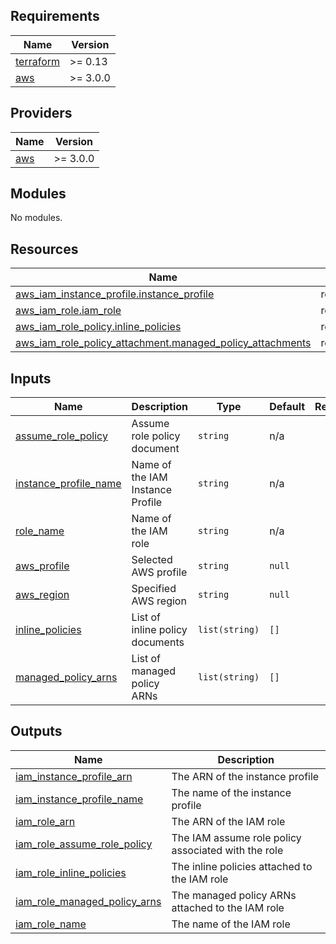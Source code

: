 <!-- BEGIN_TF_DOCS -->
## Requirements

| Name | Version |
|------|---------|
| <a name="requirement_terraform"></a> [terraform](#requirement\_terraform) | >= 0.13 |
| <a name="requirement_aws"></a> [aws](#requirement\_aws) | >= 3.0.0 |

## Providers

| Name | Version |
|------|---------|
| <a name="provider_aws"></a> [aws](#provider\_aws) | >= 3.0.0 |

## Modules

No modules.

## Resources

| Name | Type |
|------|------|
| [aws_iam_instance_profile.instance_profile](https://registry.terraform.io/providers/hashicorp/aws/latest/docs/resources/iam_instance_profile) | resource |
| [aws_iam_role.iam_role](https://registry.terraform.io/providers/hashicorp/aws/latest/docs/resources/iam_role) | resource |
| [aws_iam_role_policy.inline_policies](https://registry.terraform.io/providers/hashicorp/aws/latest/docs/resources/iam_role_policy) | resource |
| [aws_iam_role_policy_attachment.managed_policy_attachments](https://registry.terraform.io/providers/hashicorp/aws/latest/docs/resources/iam_role_policy_attachment) | resource |

## Inputs

| Name | Description | Type | Default | Required |
|------|-------------|------|---------|:--------:|
| <a name="input_assume_role_policy"></a> [assume\_role\_policy](#input\_assume\_role\_policy) | Assume role policy document | `string` | n/a | yes |
| <a name="input_instance_profile_name"></a> [instance\_profile\_name](#input\_instance\_profile\_name) | Name of the IAM Instance Profile | `string` | n/a | yes |
| <a name="input_role_name"></a> [role\_name](#input\_role\_name) | Name of the IAM role | `string` | n/a | yes |
| <a name="input_aws_profile"></a> [aws\_profile](#input\_aws\_profile) | Selected AWS profile | `string` | `null` | no |
| <a name="input_aws_region"></a> [aws\_region](#input\_aws\_region) | Specified AWS region | `string` | `null` | no |
| <a name="input_inline_policies"></a> [inline\_policies](#input\_inline\_policies) | List of inline policy documents | `list(string)` | `[]` | no |
| <a name="input_managed_policy_arns"></a> [managed\_policy\_arns](#input\_managed\_policy\_arns) | List of managed policy ARNs | `list(string)` | `[]` | no |

## Outputs

| Name | Description |
|------|-------------|
| <a name="output_iam_instance_profile_arn"></a> [iam\_instance\_profile\_arn](#output\_iam\_instance\_profile\_arn) | The ARN of the instance profile |
| <a name="output_iam_instance_profile_name"></a> [iam\_instance\_profile\_name](#output\_iam\_instance\_profile\_name) | The name of the instance profile |
| <a name="output_iam_role_arn"></a> [iam\_role\_arn](#output\_iam\_role\_arn) | The ARN of the IAM role |
| <a name="output_iam_role_assume_role_policy"></a> [iam\_role\_assume\_role\_policy](#output\_iam\_role\_assume\_role\_policy) | The IAM assume role policy associated with the role |
| <a name="output_iam_role_inline_policies"></a> [iam\_role\_inline\_policies](#output\_iam\_role\_inline\_policies) | The inline policies attached to the IAM role |
| <a name="output_iam_role_managed_policy_arns"></a> [iam\_role\_managed\_policy\_arns](#output\_iam\_role\_managed\_policy\_arns) | The managed policy ARNs attached to the IAM role |
| <a name="output_iam_role_name"></a> [iam\_role\_name](#output\_iam\_role\_name) | The name of the IAM role |
<!-- END_TF_DOCS -->
